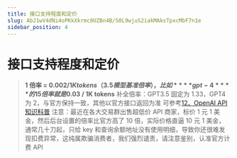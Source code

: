 ```yaml
---
title: 接口支持程度和定价
slug: AbJ1wV4dNi4oPKkXkrmc0UZBn4B/S0L9wjuS2iakMAksTpxcMbF7n1e
sidebar_position: 4
---
```



# 接口支持程度和定价

> **1 倍率 = $0.002 / 1K tokens（3.5 模型基准倍率），比如 ****gpt-4**** 的 15 倍率就是$0.03 / 1K tokens**
> 补全倍率：GPT3.5 固定为 1.33，GPT4 为 2，与官方保持一致，其他以官方接口返回为准
> 可参考[12、OpenAI API 知识科普](WKv0wxTVpivDyxkabGYcz2mXnXb) 
> 注意：最近在各大交易群出售超低价 API 商家，标价 1 元 1 美金，然后后台设置的倍率比官方高了 10 倍，实际价格直逼 10 元 1 美金，通常几十刀起，只给 key 和查询余额地址没有使用明细，导致你还很难发现扣费异常，这纯属欺骗消费者，我们强烈谴责，请注意鉴别，认准官方计费 API

